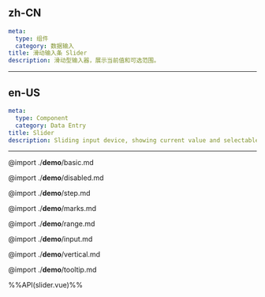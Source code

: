 ## zh-CN
```yaml
meta:
  type: 组件
  category: 数据输入
title: 滑动输入条 Slider
description: 滑动型输入器，展示当前值和可选范围。
```
---
## en-US
```yaml
meta:
  type: Component
  category: Data Entry
title: Slider
description: Sliding input device, showing current value and selectable range.
```
---

@import ./__demo__/basic.md

@import ./__demo__/disabled.md

@import ./__demo__/step.md

@import ./__demo__/marks.md

@import ./__demo__/range.md

@import ./__demo__/input.md

@import ./__demo__/vertical.md

@import ./__demo__/tooltip.md

%%API(slider.vue)%%

